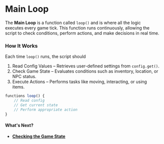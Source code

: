 # Main Loop
The **Main Loop** is a function called `loop()` and is where all the logic executes every game tick. This function runs continuously, allowing the script to check conditions, perform actions, and make decisions in real time.

### How It Works
Each time `loop()` runs, the script should
1. Read Config Values – Retrieves user-defined settings from `config.get()`.
2. Check Game State – Evaluates conditions such as inventory, location, or NPC status.
3. Execute Actions – Performs tasks like moving, interacting, or using items.

```typescript
functions loop() {
	// Read config
	// Get current state
	// Perform appropriate action
}
```

#### What's Next?
- **[Checking the Game State](/guide/State.md)**